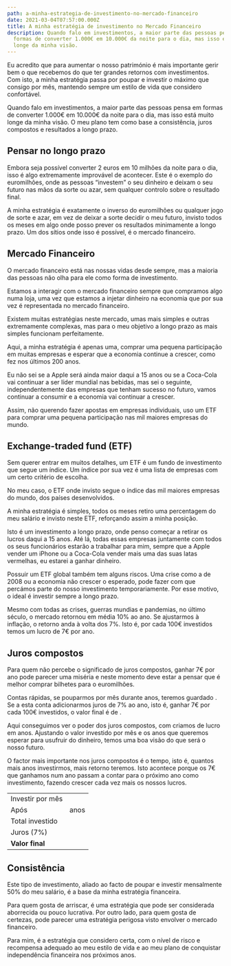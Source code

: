 ```yaml
---
path: a-minha-estrategia-de-investimento-no-mercado-financeiro
date: 2021-03-04T07:57:00.000Z
title: A minha estratégia de investimento no Mercado Financeiro
description: Quando falo em investimentos, a maior parte das pessoas pensa em
  formas de converter 1.000€ em 10.000€ da noite para o dia, mas isso está muito
  longe da minha visão.
---
```


Eu acredito que para aumentar o nosso património é mais importante gerir bem o que recebemos do que ter grandes retornos com investimentos. Com isto, a minha estratégia passa por poupar e investir o máximo que consigo por mês, mantendo sempre um estilo de vida que considero confortável.

Quando falo em investimentos, a maior parte das pessoas pensa em formas de converter 1.000€ em 10.000€ da noite para o dia, mas isso está muito longe da minha visão. O meu plano tem como base a consistência, juros compostos e resultados a longo prazo.

## Pensar no longo prazo

Embora seja possível converter 2 euros em 10 milhões da noite para o dia, isso é algo extremamente improvável de acontecer. Este é o exemplo do euromilhões, onde as pessoas “investem” o seu dinheiro e deixam o seu futuro nas mãos da sorte ou azar, sem qualquer controlo sobre o resultado final.

A minha estratégia é exatamente o inverso do euromilhões ou qualquer jogo de sorte e azar, em vez de deixar a sorte decidir o meu futuro, invisto todos os meses em algo onde posso prever os resultados minimamente a longo prazo. Um dos sítios onde isso é possível, é o mercado financeiro.

## Mercado Financeiro

O mercado financeiro está nas nossas vidas desde sempre, mas a maioria das pessoas não olha para ele como forma de investimento.

Estamos a interagir com o mercado financeiro sempre que compramos algo numa loja, uma vez que estamos a injetar dinheiro na economia que por sua vez é representada no mercado financeiro.

Existem muitas estratégias neste mercado, umas mais simples e outras extremamente complexas, mas para o meu objetivo a longo prazo as mais simples funcionam perfeitamente.

Aqui, a minha estratégia é apenas uma, comprar uma pequena participação em muitas empresas e esperar que a economia continue a crescer, como fez nos últimos 200 anos.

Eu não sei se a Apple será ainda maior daqui a 15 anos ou se a Coca-Cola vai continuar a ser líder mundial nas bebidas, mas sei o seguinte, independentemente das empresas que tenham sucesso no futuro, vamos continuar a consumir e a economia vai continuar a crescer.

Assim, não querendo fazer apostas em empresas individuais, uso um ETF para comprar uma pequena participação nas mil maiores empresas do mundo.

## Exchange-traded fund (ETF)

Sem querer entrar em muitos detalhes, um ETF é um fundo de investimento que segue um índice. Um índice por sua vez é uma lista de empresas com um certo critério de escolha.

No meu caso, o ETF onde invisto segue o índice das mil maiores empresas do mundo, dos países desenvolvidos.

A minha estratégia é simples, todos os meses retiro uma percentagem do meu salário e invisto neste ETF, reforçando assim a minha posição.

Isto é um investimento a longo prazo, onde penso começar a retirar os lucros daqui a 15 anos. Até lá, todas essas empresas juntamente com todos os seus funcionários estarão a trabalhar para mim, sempre que a Apple vender um iPhone ou a Coca-Cola vender mais uma das suas latas vermelhas, eu estarei a ganhar dinheiro.

Possuir um ETF global também tem alguns riscos. Uma crise como a de 2008 ou a economia não crescer o esperado, pode fazer com que percámos parte do nosso investimento temporariamente. Por esse motivo, o ideal é investir sempre a longo prazo.

Mesmo com todas as crises, guerras mundias e pandemias, no último século, o mercado retornou em média 10% ao ano. Se ajustarmos à inflação, o retorno anda à volta dos 7%. Isto é, por cada 100€ investidos temos um lucro de 7€ por ano.

## Juros compostos

Para quem não percebe o significado de juros compostos, ganhar 7€ por ano pode parecer uma miséria e neste momento deve estar a pensar que é melhor comprar bilhetes para o euromilhões.

Contas rápidas, se pouparmos <savings-value editable="true" valuemonth="200"></savings-value> por mês durante <years years="30" editable=true></years> anos, teremos guardado **<compound-interest interest="0"></compound-interest>**. Se a esta conta adicionarmos juros de 7% ao ano, isto é, ganhar 7€ por cada 100€ investidos, o valor final é de **<compound-interest interest="7"></compound-interest>**.

Aqui conseguimos ver o poder dos juros compostos, com <compound-interest interest="0"></compound-interest> criamos **<compound-interest interest="7" difference="true"></compound-interest>** de lucro em <years years="30"></years> anos. Ajustando o valor investido por mês e os anos que queremos esperar para usufruir do dinheiro, temos uma boa visão do que será o nosso futuro.

O factor mais importante nos juros compostos é o tempo, isto é, quantos mais anos investirmos, mais retorno teremos. Isto acontece porque os 7€ que ganhamos num ano passam a contar para o próximo ano como investimento, fazendo crescer cada vez mais os nossos lucros.

|                  |                                                                        |
| ---------------- | ---------------------------------------------------------------------- |
| Investir por mês | <savings-value editable="true" valuemonth="200"></savings-value>       |
| Após             | <years years="30" editable=true></years> anos                          |
| Total investido  | <compound-interest interest="0"></compound-interest>                   |
| Juros (7%)       | <compound-interest interest="7" difference="true"></compound-interest> |
| **Valor final**  | **<compound-interest interest="7"></compound-interest>**               |

## Consistência

Este tipo de investimento, aliado ao facto de poupar e investir mensalmente 50% do meu salário, é a base da minha estratégia financeira.

Para quem gosta de arriscar, é uma estratégia que pode ser considerada aborrecida ou pouco lucrativa. Por outro lado, para quem gosta de certezas, pode parecer uma estratégia perigosa visto envolver o mercado financeiro.

Para mim, é a estratégia que considero certa, com o nível de risco e recompensa adequado ao meu estilo de vida e ao meu plano de conquistar independência financeira nos próximos anos.

<savings-value floateditor="true"></savings-value>
<years floateditor="true"></years>
